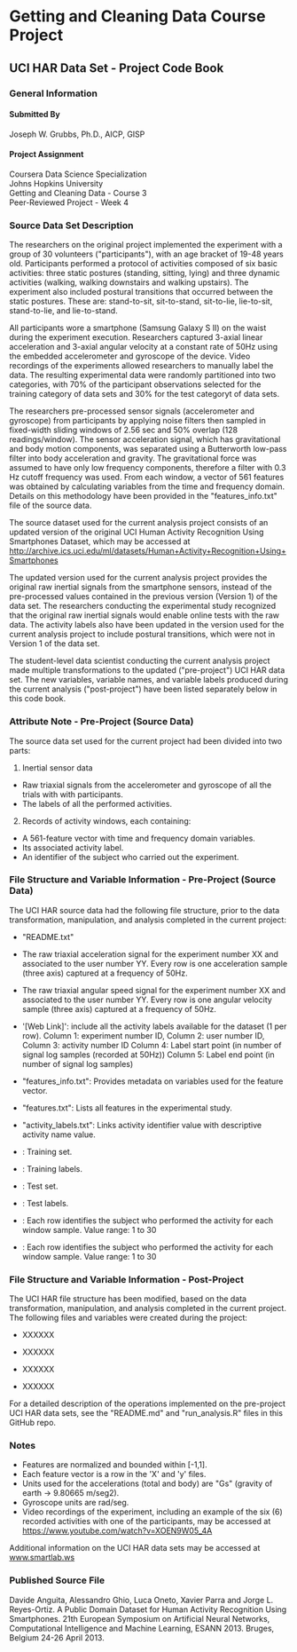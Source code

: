 # Getting and Cleaning Data Course Project
## UCI HAR Data Set - Project Code Book

### General Information  

#### Submitted By

Joseph W. Grubbs, Ph.D., AICP, GISP

#### Project Assignment

Coursera Data Science Specialization  
Johns Hopkins University  
Getting and Cleaning Data - Course 3  
Peer-Reviewed Project - Week 4  

### Source Data Set Description

The researchers on the original project implemented the experiment with a group of 30 volunteers ("participants"), with an age bracket of 19-48 years old. Participants performed a protocol of activities composed of six basic activities: three static postures (standing, sitting, lying) and three dynamic activities (walking, walking downstairs and walking upstairs). The experiment also included postural transitions that occurred between the static postures. These are: stand-to-sit, sit-to-stand, sit-to-lie, lie-to-sit, stand-to-lie, and lie-to-stand. 

All participants wore a smartphone (Samsung Galaxy S II) on the waist during the experiment execution. Researchers captured 3-axial linear acceleration and 3-axial angular velocity at a constant rate of 50Hz using the embedded accelerometer and gyroscope of the device. Video recordings of the experiments allowed researchers to manually label the data. The resulting experimental data were randomly partitioned into two categories, with 70% of the participant observations selected for the training category of data sets and 30% for the test categoryt of data sets. 

The researchers pre-processed sensor signals (accelerometer and gyroscope) from participants by applying noise filters then sampled in fixed-width sliding windows of 2.56 sec and 50% overlap (128 readings/window). The sensor acceleration signal, which has gravitational and body motion components, was separated using a Butterworth low-pass filter into body acceleration and gravity. The gravitational force was assumed to have only low frequency components, therefore a filter with 0.3 Hz cutoff frequency was used. From each window, a vector of 561 features was obtained by calculating variables from the time and frequency domain. Details on this methodology have been provided in the "features_info.txt" file of the source data. 

The source dataset used for the current analysis project consists of an updated version of the original UCI Human Activity Recognition Using Smartphones Dataset, which may be accessed at http://archive.ics.uci.edu/ml/datasets/Human+Activity+Recognition+Using+Smartphones

The updated version used for the current analysis project provides the original raw inertial signals from the smartphone sensors, instead of the pre-processed values contained in the previous version (Version 1) of the data set. The researchers conducting the experimental study recognized that the original raw inertial signals would enable online tests with the raw data. The activity labels also have been updated in the version used for the current analysis project to include postural transitions, which were not in Version 1 of the data set.

The student-level data scientist conducting the current analysis project made multiple transformations to the updated ("pre-project") UCI HAR data set. The new variables, variable names, and variable labels produced during the current analysis ("post-project") have been listed separately below in this code book.

### Attribute Note - Pre-Project (Source Data)

The source data set used for the current project had been divided into two parts: 

1. Inertial sensor data 
- Raw triaxial signals from the accelerometer and gyroscope of all the trials with with participants. 
- The labels of all the performed activities. 

2. Records of activity windows, each containing: 
- A 561-feature vector with time and frequency domain variables. 
- Its associated activity label. 
- An identifier of the subject who carried out the experiment. 

### File Structure and Variable Information - Pre-Project (Source Data)

The UCI HAR source data had the following file structure, prior to the data transformation, manipulation, and analysis completed in the current project:

- "README.txt"

- The raw triaxial acceleration signal for the experiment number XX and associated to the user number YY. Every row is one acceleration sample (three axis) captured at a frequency of 50Hz. 

- The raw triaxial angular speed signal for the experiment number XX and associated to the user number YY. Every row is one angular velocity sample (three axis) captured at a frequency of 50Hz. 

- '[Web Link]': include all the activity labels available for the dataset (1 per row). 
Column 1: experiment number ID, 
Column 2: user number ID, 
Column 3: activity number ID 
Column 4: Label start point (in number of signal log samples (recorded at 50Hz)) 
Column 5: Label end point (in number of signal log samples) 

- "features_info.txt": Provides metadata on variables used for the feature vector. 

- "features.txt": Lists all features in the experimental study. 

- "activity_labels.txt": Links activity identifier value with descriptive activity name value. 

- : Training set. 

- : Training labels. 

- : Test set. 

- : Test labels. 

- : Each row identifies the subject who performed the activity for each window sample. Value range: 1 to 30

- : Each row identifies the subject who performed the activity for each window sample. Value range: 1 to 30

### File Structure and Variable Information - Post-Project
The UCI HAR file structure has been modified, based on the data transformation, manipulation, and analysis completed in the current project. The following files and variables were created during the project:

- XXXXXX

- XXXXXX

- XXXXXX

- XXXXXX

For a detailed description of the operations implemented on the pre-project UCI HAR data sets, see the "README.md" and "run_analysis.R" files in this GitHub repo.

### Notes

- Features are normalized and bounded within [-1,1]. 
- Each feature vector is a row in the 'X' and 'y' files. 
- Units used for the accelerations (total and body) are "Gs" (gravity of earth -> 9.80665 m/seg2). 
- Gyroscope units are rad/seg. 
- Video recordings of the experiment, including an example of the six (6) recorded activities with one of the participants, may be accessed at https://www.youtube.com/watch?v=XOEN9W05_4A 

Additional information on the UCI HAR data sets may be accessed at www.smartlab.ws


### Published Source File

Davide Anguita, Alessandro Ghio, Luca Oneto, Xavier Parra and Jorge L. Reyes-Ortiz. A Public Domain Dataset for Human Activity Recognition Using Smartphones. 21th European Symposium on Artificial Neural Networks, Computational Intelligence and Machine Learning, ESANN 2013. Bruges, Belgium 24-26 April 2013.
